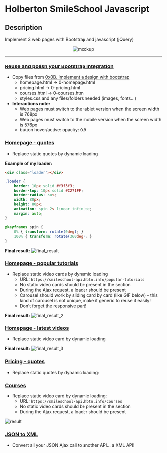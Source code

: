 # Holberton SmileSchool Javascript

## Description

Implement 3 web pages with Bootstrap and javascript (jQuery)

<p align="center"><img src="https://github.com/joacasallas/holberton-smiling-school/blob/master/mockup.jpg" alt="mockup"></a></p>

---

### [Reuse and polish your Bootstrap integration](./0-homepage.html)

* Copy files from [0x0B. Implement a design with bootstrap](https://github.com/joacasallas/holberton-smiling-school)
  * homepage.html -> 0-homepage.html
  * pricing.html -> 0-pricing.html
  * courses.html -> 0-courses.html
  * styles.css and any files/folders needed (images, fonts…)
* **Interactions note:**
  * Web pages must switch to the tablet version when the screen width is 768px
  * Web pages must switch to the mobile version when the screen width is 576px
  * button hover/active: opacity: 0.9

### [Homepage - quotes](./1-homepage.html)

* Replace static quotes by dynamic loading

**Example of my loader:**

~~~html
<div class="loader"></div>
~~~

~~~css
.loader {
    border: 10px solid #f3f3f3;
    border-top: 10px solid #C271FF;
    border-radius: 50%;
    width: 80px;
    height: 80px;
    animation: spin 2s linear infinite;
    margin: auto;
}

@keyframes spin {
    0% { transform: rotate(0deg); }
    100% { transform: rotate(360deg); }
}
~~~

**Final result:**
![final_result](./assets/1-task.gif)

### [Homepage - popular tutorials](./2-homepage.html)

* Replace static video cards by dynamic loading
  * URL: `https://smileschool-api.hbtn.info/popular-tutorials`
  * No static video cards should be present in the section
  * During the Ajax request, a loader should be present
  * Carousel should work by sliding card by card (like GIF below) - this kind of carousel is not unique, make it generic to reuse it easily!
  * Don’t forget the responsive part!

**Final result:**
![final_result_2](./assets/2-task.gif)

### [Homepage - latest videos](./homepage.html)

* Replace static video card by dynamic loading

**Final result:**
![final_result_3](./assets/3-task.gif)

### [Pricing - quotes](./pricing.html)

* Replace static quotes by dynamic loading:

### [Courses](./courses.html)

* Replace static video card by dynamic loading:
  * URL: `https://smileschool-api.hbtn.info/courses`
  * No static video cards should be present in the section
  * During the Ajax request, a loader should be present

![result](./assets/5-task.gif)

### [JSON to XML](./xml-scripts.js)

* Convert all your JSON Ajax call to another API… a XML API!
